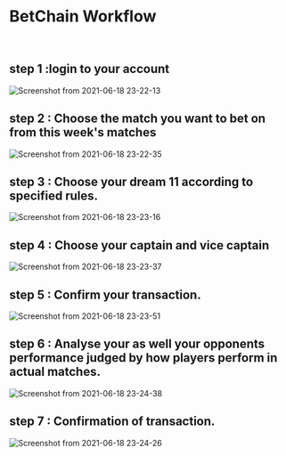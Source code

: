 # BetChain Workflow
<br/>

## step 1 :login to your account

![Screenshot from 2021-06-18 23-22-13](https://user-images.githubusercontent.com/45328836/122600707-d1937480-d08d-11eb-8c06-00c5bd6fd2af.png)
<br/>
## step 2 : Choose the match you want to bet on from this week's matches

![Screenshot from 2021-06-18 23-22-35](https://user-images.githubusercontent.com/45328836/122600853-099ab780-d08e-11eb-9fa3-8434fb2e49b4.png)
<br/>

## step 3 : Choose your dream 11 according to specified rules.
![Screenshot from 2021-06-18 23-23-16](https://user-images.githubusercontent.com/45328836/122600933-2636ef80-d08e-11eb-8a56-b5e0a351dad2.png)
<br/>


## step 4 : Choose your captain and vice captain
![Screenshot from 2021-06-18 23-23-37](https://user-images.githubusercontent.com/45328836/122601016-4bc3f900-d08e-11eb-8314-16a2000e7d6e.png)
<br/>


## step 5 : Confirm your transaction.


![Screenshot from 2021-06-18 23-23-51](https://user-images.githubusercontent.com/45328836/122601114-71e99900-d08e-11eb-8d87-e559a495df0a.png)
<br/>

## step 6 : Analyse your as well your opponents performance judged by how players perform in actual matches.

![Screenshot from 2021-06-18 23-24-38](https://user-images.githubusercontent.com/45328836/122601253-a0677400-d08e-11eb-989f-01ebfe1418ad.png)
<br/>

## step 7 : Confirmation of transaction.

![Screenshot from 2021-06-18 23-24-26](https://user-images.githubusercontent.com/45328836/122601486-fa683980-d08e-11eb-89fe-e21bc16a0d22.png)

